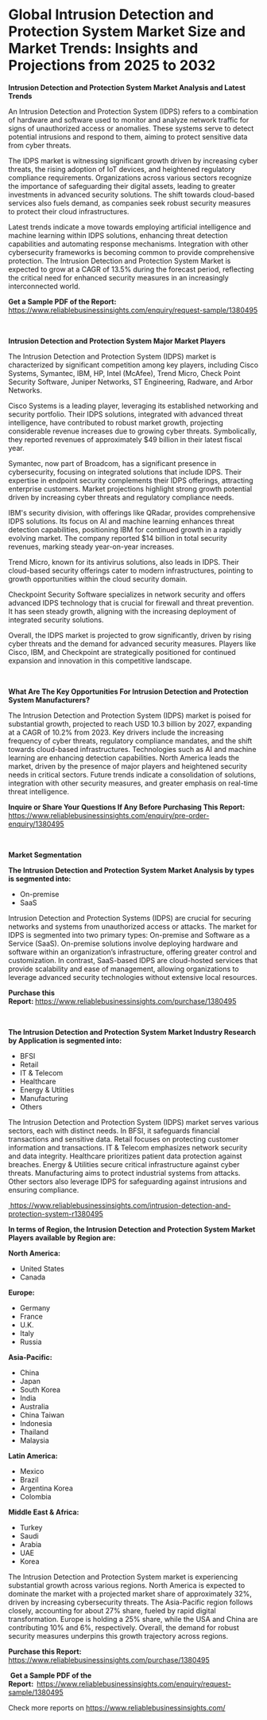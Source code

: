 <p><h1>Global Intrusion Detection and Protection System Market Size and Market Trends: Insights and Projections from 2025 to 2032</h1></p><p><strong>Intrusion Detection and Protection System Market Analysis and Latest Trends</strong></p>
<p><p>An Intrusion Detection and Protection System (IDPS) refers to a combination of hardware and software used to monitor and analyze network traffic for signs of unauthorized access or anomalies. These systems serve to detect potential intrusions and respond to them, aiming to protect sensitive data from cyber threats. </p><p>The IDPS market is witnessing significant growth driven by increasing cyber threats, the rising adoption of IoT devices, and heightened regulatory compliance requirements. Organizations across various sectors recognize the importance of safeguarding their digital assets, leading to greater investments in advanced security solutions. The shift towards cloud-based services also fuels demand, as companies seek robust security measures to protect their cloud infrastructures. </p><p>Latest trends indicate a move towards employing artificial intelligence and machine learning within IDPS solutions, enhancing threat detection capabilities and automating response mechanisms. Integration with other cybersecurity frameworks is becoming common to provide comprehensive protection. The Intrusion Detection and Protection System Market is expected to grow at a CAGR of 13.5% during the forecast period, reflecting the critical need for enhanced security measures in an increasingly interconnected world.</p></p>
<p><strong>Get a Sample PDF of the Report:&nbsp;</strong> <a href="https://www.reliablebusinessinsights.com/enquiry/request-sample/1380495?utm_campaign=2774&utm_medium=2&utm_source=Github&utm_content=ia&utm_term=10032025&utm_id=intrusion-detection-and-protection-system">https://www.reliablebusinessinsights.com/enquiry/request-sample/1380495</a></p>
<p>&nbsp;</p>
<p><strong>Intrusion Detection and Protection System Major Market Players</strong></p>
<p><p>The Intrusion Detection and Protection System (IDPS) market is characterized by significant competition among key players, including Cisco Systems, Symantec, IBM, HP, Intel (McAfee), Trend Micro, Check Point Security Software, Juniper Networks, ST Engineering, Radware, and Arbor Networks. </p><p>Cisco Systems is a leading player, leveraging its established networking and security portfolio. Their IDPS solutions, integrated with advanced threat intelligence, have contributed to robust market growth, projecting considerable revenue increases due to growing cyber threats. Symbolically, they reported revenues of approximately $49 billion in their latest fiscal year.</p><p>Symantec, now part of Broadcom, has a significant presence in cybersecurity, focusing on integrated solutions that include IDPS. Their expertise in endpoint security complements their IDPS offerings, attracting enterprise customers. Market projections highlight strong growth potential driven by increasing cyber threats and regulatory compliance needs.</p><p>IBM's security division, with offerings like QRadar, provides comprehensive IDPS solutions. Its focus on AI and machine learning enhances threat detection capabilities, positioning IBM for continued growth in a rapidly evolving market. The company reported $14 billion in total security revenues, marking steady year-on-year increases.</p><p>Trend Micro, known for its antivirus solutions, also leads in IDPS. Their cloud-based security offerings cater to modern infrastructures, pointing to growth opportunities within the cloud security domain.</p><p>Checkpoint Security Software specializes in network security and offers advanced IDPS technology that is crucial for firewall and threat prevention. It has seen steady growth, aligning with the increasing deployment of integrated security solutions.</p><p>Overall, the IDPS market is projected to grow significantly, driven by rising cyber threats and the demand for advanced security measures. Players like Cisco, IBM, and Checkpoint are strategically positioned for continued expansion and innovation in this competitive landscape.</p></p>
<p>&nbsp;</p>
<p><strong>What Are The Key Opportunities For Intrusion Detection and Protection System Manufacturers?</strong></p>
<p><p>The Intrusion Detection and Protection System (IDPS) market is poised for substantial growth, projected to reach USD 10.3 billion by 2027, expanding at a CAGR of 10.2% from 2023. Key drivers include the increasing frequency of cyber threats, regulatory compliance mandates, and the shift towards cloud-based infrastructures. Technologies such as AI and machine learning are enhancing detection capabilities. North America leads the market, driven by the presence of major players and heightened security needs in critical sectors. Future trends indicate a consolidation of solutions, integration with other security measures, and greater emphasis on real-time threat intelligence.</p></p>
<p><strong>Inquire or Share Your Questions If Any Before Purchasing This Report:</strong> <a href="https://www.reliablebusinessinsights.com/enquiry/pre-order-enquiry/1380495?utm_campaign=2774&utm_medium=2&utm_source=Github&utm_content=ia&utm_term=10032025&utm_id=intrusion-detection-and-protection-system">https://www.reliablebusinessinsights.com/enquiry/pre-order-enquiry/1380495</a></p>
<p>&nbsp;</p>
<p><strong>Market Segmentation</strong></p>
<p><strong>The Intrusion Detection and Protection System Market Analysis by types is segmented into:</strong></p>
<p><ul><li>On-premise</li><li>SaaS</li></ul></p>
<p><p>Intrusion Detection and Protection Systems (IDPS) are crucial for securing networks and systems from unauthorized access or attacks. The market for IDPS is segmented into two primary types: On-premise and Software as a Service (SaaS). On-premise solutions involve deploying hardware and software within an organization’s infrastructure, offering greater control and customization. In contrast, SaaS-based IDPS are cloud-hosted services that provide scalability and ease of management, allowing organizations to leverage advanced security technologies without extensive local resources.</p></p>
<p><strong>Purchase this Report:&nbsp;</strong><a href="https://www.reliablebusinessinsights.com/purchase/1380495?utm_campaign=2774&utm_medium=2&utm_source=Github&utm_content=ia&utm_term=10032025&utm_id=intrusion-detection-and-protection-system">https://www.reliablebusinessinsights.com/purchase/1380495</a></p>
<p>&nbsp;</p>
<p><strong>The Intrusion Detection and Protection System Market Industry Research by Application is segmented into:</strong></p>
<p><ul><li>BFSI</li><li>Retail</li><li>IT & Telecom</li><li>Healthcare</li><li>Energy & Utlities</li><li>Manufacturing</li><li>Others</li></ul></p>
<p><p>The Intrusion Detection and Protection System (IDPS) market serves various sectors, each with distinct needs. In BFSI, it safeguards financial transactions and sensitive data. Retail focuses on protecting customer information and transactions. IT & Telecom emphasizes network security and data integrity. Healthcare prioritizes patient data protection against breaches. Energy & Utilities secure critical infrastructure against cyber threats. Manufacturing aims to protect industrial systems from attacks. Other sectors also leverage IDPS for safeguarding against intrusions and ensuring compliance.</p></p>
<p><a href="https://www.reliablebusinessinsights.com/intrusion-detection-and-protection-system-r1380495?utm_campaign=2774&utm_medium=2&utm_source=Github&utm_content=ia&utm_term=10032025&utm_id=intrusion-detection-and-protection-system">&nbsp;https://www.reliablebusinessinsights.com/intrusion-detection-and-protection-system-r1380495</a></p>
<p><strong>In terms of Region, the Intrusion Detection and Protection System Market Players available by Region are:</strong></p>
<p>
    <p> <strong> North America: </strong>
        <ul>
            <li>United States</li>
            <li>Canada</li>
        </ul>
        </p> 
    <p> <strong> Europe: </strong>
        <ul>
            <li>Germany</li>
            <li>France</li>
            <li>U.K.</li>
            <li>Italy</li>
            <li>Russia</li>
        </ul>
        </p> 
    <p> <strong> Asia-Pacific: </strong>
        <ul>
            <li>China</li>
            <li>Japan</li>
            <li>South Korea</li>
            <li>India</li>
            <li>Australia</li>
            <li>China Taiwan</li>
            <li>Indonesia</li>
            <li>Thailand</li>
            <li>Malaysia</li>
        </ul>
        </p> 
    <p> <strong> Latin America: </strong>
        <ul>
            <li>Mexico</li>
            <li>Brazil</li>
            <li>Argentina Korea</li>
            <li>Colombia</li>
        </ul>
        </p> 
    <p> <strong> Middle East & Africa: </strong>
        <ul>
            <li>Turkey</li>
            <li>Saudi</li>
            <li>Arabia</li>
            <li>UAE</li>
            <li>Korea</li>
        </ul>
    </p>
    </p>
<p><p>The Intrusion Detection and Protection System market is experiencing substantial growth across various regions. North America is expected to dominate the market with a projected market share of approximately 32%, driven by increasing cybersecurity threats. The Asia-Pacific region follows closely, accounting for about 27% share, fueled by rapid digital transformation. Europe is holding a 25% share, while the USA and China are contributing 10% and 6%, respectively. Overall, the demand for robust security measures underpins this growth trajectory across regions.</p></p>
<p><strong>Purchase this Report: </strong><a href="https://www.reliablebusinessinsights.com/purchase/1380495?utm_campaign=2774&utm_medium=2&utm_source=Github&utm_content=ia&utm_term=10032025&utm_id=intrusion-detection-and-protection-system">https://www.reliablebusinessinsights.com/purchase/1380495</a></p>
<p>&nbsp;<strong>Get a Sample PDF of the Report:&nbsp;&nbsp;</strong><a href="https://www.reliablebusinessinsights.com/enquiry/request-sample/1380495?utm_campaign=2774&utm_medium=2&utm_source=Github&utm_content=ia&utm_term=10032025&utm_id=intrusion-detection-and-protection-system">https://www.reliablebusinessinsights.com/enquiry/request-sample/1380495</a></p>
<p><strong></strong></p>
<p>Check more reports on <a href="https://www.reliablebusinessinsights.com/?utm_campaign=2774&utm_medium=2&utm_source=Github&utm_content=ia&utm_term=10032025&utm_id=intrusion-detection-and-protection-system">https://www.reliablebusinessinsights.com/</a></p>